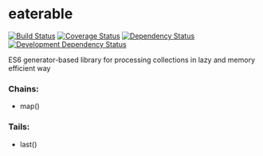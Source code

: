 eaterable
=========

[![Build Status](https://travis-ci.org/eaterable/eaterable.svg)](https://travis-ci.org/eaterable/eaterable)
[![Coverage Status](https://coveralls.io/repos/eaterable/eaterable/badge.svg?branch=master&service=github)](https://coveralls.io/github/eaterable/eaterable?branch=master)
[![Dependency Status](https://david-dm.org/eaterable/eaterable.svg)](https://david-dm.org/eaterable/eaterable)
[![Development Dependency Status](https://david-dm.org/eaterable/eaterable/dev-status.svg)](https://david-dm.org/eaterable/eaterable)

ES6 generator-based library for processing collections in lazy and memory efficient way

### Chains:

* map()

### Tails:

* last()

